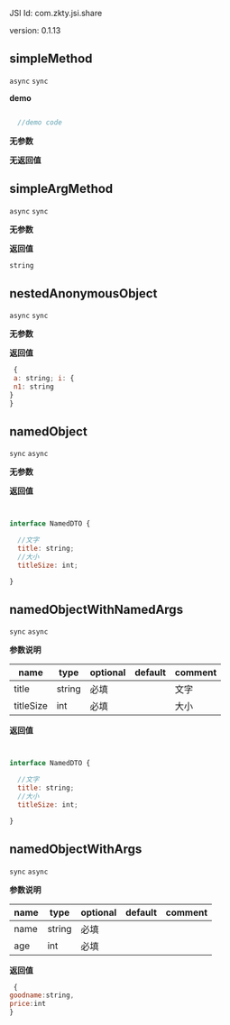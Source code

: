

JSI Id: com.zkty.jsi.share

version: 0.1.13



## simpleMethod
`async` `sync`


**demo**
``` js

  //demo code

``` 

**无参数**

**无返回值**



## simpleArgMethod
`async` `sync`



**无参数**

**返回值**
``` js
string
``` 



## nestedAnonymousObject
`async` `sync`



**无参数**

**返回值**
``` js
 {
 a: string; i: {
 n1: string 
} 
}
``` 



## namedObject
`sync` `async`



**无参数**

**返回值**
``` js


interface NamedDTO {

  //文字
  title: string;
  //大小
  titleSize: int;

}
``` 



## namedObjectWithNamedArgs
`sync` `async`



**参数说明**

| name                        | type      | optional | default   | comment  |
| --------------------------- | --------- | -------- | --------- |--------- |
| title | string | 必填 |  | 文字 |
| titleSize | int | 必填 |  | 大小 |
**返回值**
``` js


interface NamedDTO {

  //文字
  title: string;
  //大小
  titleSize: int;

}
``` 



## namedObjectWithArgs
`sync` `async`



**参数说明**

| name                        | type      | optional | default   | comment  |
| --------------------------- | --------- | -------- | --------- |--------- |
| name | string | 必填 |  |  |
| age | int | 必填 |  |  |
**返回值**
``` js
 {
goodname:string,
price:int
}
``` 


    